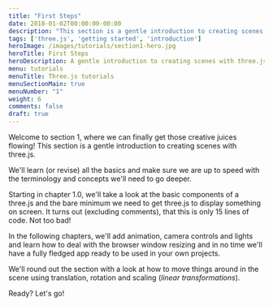 ```yaml
---
title: "First Steps"
date: 2018-01-02T00:00:00-00:00
description: "This section is a gentle introduction to creating scenes with three.js. Starting in chapter 1.0, we'll take a look at the basic components of a three.js and the bare minimum we need to get three.js to display something on screen and go from there"
tags: ['three.js', 'getting started', 'introduction']
heroImage: /images/tutorials/section1-hero.jpg
heroTitle: First Steps
heroDescription: A gentle introduction to creating scenes with three.js
menu: tutorials
menuTitle: Three.js tutorials
menuSectionMain: true
menuNumber: "1"
weight: 6
comments: false
draft: true
---
```


Welcome to section 1, where we can finally get those creative juices flowing! This section is a gentle introduction to creating scenes with three.js.

We'll learn (or revise) all the basics and make sure we are up to speed with the terminology and concepts we'll need to go deeper.

Starting in chapter 1.0, we'll take a look at the basic components of a three.js and the bare minimum we need to get three.js to display something on screen. It turns out (excluding comments), that this is only 15 lines of code. Not too bad!

In the following chapters, we'll add animation, camera controls and lights and learn how to deal with the browser window resizing and in no time we'll have a fully fledged app ready to be used in your own projects.

We'll round out the section with a look at how to move things around in the scene using translation, rotation and scaling (_linear transformations_).

Ready? Let's go!

